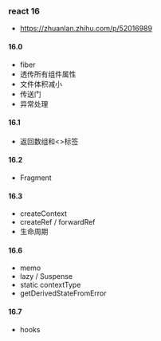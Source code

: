 ### react 16
- https://zhuanlan.zhihu.com/p/52016989

#### 16.0
- fiber
- 透传所有组件属性
- 文件体积减小
- 传送门
- 异常处理

#### 16.1
- 返回数组和<>标签

#### 16.2
- Fragment

#### 16.3
- createContext
- createRef / forwardRef
- 生命周期

#### 16.6
- memo
- lazy / Suspense
- static contextType
- getDerivedStateFromError

#### 16.7
- hooks